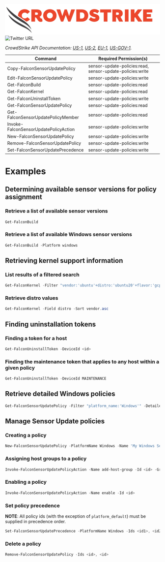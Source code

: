![CrowdStrike Falcon](https://raw.githubusercontent.com/CrowdStrike/falconpy/main/docs/asset/cs-logo.png)
![Twitter URL](https://img.shields.io/twitter/url?label=Follow%20%40CrowdStrike&style=social&url=https%3A%2F%2Ftwitter.com%2FCrowdStrike)

_CrowdStrike API Documentation: [US-1](https://falcon.crowdstrike.com/support/documentation/201/sensor-update-policy-apis), [US-2](https://falcon.us-2.crowdstrike.com/support/documentation/201/sensor-update-policy-apis), [EU-1](https://falcon.eu-1.crowdstrike.com/support/documentation/201/sensor-update-policy-apis), [US-GOV-1](https://falcon.laggar.gcw.crowdstrike.com/support/documentation/201/sensor-update-policy-apis)._

|Command|Required Permission(s)|
|-------|----------------------|
|Copy-FalconSensorUpdatePolicy|sensor-update-policies:read, sensor-update-policies:write|
|Edit-FalconSensorUpdatePolicy|sensor-update-policies:write|
|Get-FalconBuild|sensor-update-policies:read|
|Get-FalconKernel|sensor-update-policies:read|
|Get-FalconUninstallToken|sensor-update-policies:write|
|Get-FalconSensorUpdatePolicy|sensor-update-policies:read|
|Get-FalconSensorUpdatePolicyMember|sensor-update-policies:read|
|Invoke-FalconSensorUpdatePolicyAction|sensor-update-policies:write|
|New-FalconSensorUpdatePolicy|sensor-update-policies:write|
|Remove-FalconSensorUpdatePolicy|sensor-update-policies:write|
|Set-FalconSensorUpdatePrecedence|sensor-update-policies:write|

# Examples
## Determining available sensor versions for policy assignment
### Retrieve a list of available sensor versions
```powershell
Get-FalconBuild
```
### Retrieve a list of available Windows sensor versions
```powershell
Get-FalconBuild -Platform windows
```
## Retrieving kernel support information
### List results of a filtered search
```powershell
Get-FalconKernel -Filter "vendor:'ubuntu'+distro:'ubuntu20'+flavor:'gcp'+release:*'5.8.*'" -Sort vendor.asc
```
### Retrieve distro values
```powershell
Get-FalconKernel -Field distro -Sort vendor.asc
```
## Finding uninstallation tokens
### Finding a token for a host
```powershell
Get-FalconUninstallToken -DeviceId <id>
```
### Finding the maintenance token that applies to any host within a given policy
```powershell
Get-FalconUninstallToken -DeviceId MAINTENANCE
```
## Retrieve detailed Windows policies
```powershell
Get-FalconSensorUpdatePolicy -Filter "platform_name:'Windows'" -Detailed
```
## Manage Sensor Update policies
### Creating a policy
```powershell
New-FalconSensorUpdatePolicy -PlatformName Windows -Name 'My Windows Sensor Policy' -Settings @{ build = '14105|Auto'; uninstall_protection = 'ENABLED' } -Description 'Upgrades Windows hosts to latest sensor'
```
### Assigning host groups to a policy
```powershell
Invoke-FalconSensorUpdatePolicyAction -Name add-host-group -Id <id> -GroupId <id>
```
### Enabling a policy
```powershell
Invoke-FalconSensorUpdatePolicyAction -Name enable -Id <id>
```
### Set policy precedence
**NOTE**: All policy ids (with the exception of `platform_default`) must be supplied in precedence order.
```powershell
Set-FalconSensorUpdatePrecedence -PlatformName Windows -Ids <id1>, <id2>, <id3>, <id4>
```
### Delete a policy
```powershell
Remove-FalconSensorUpdatePolicy -Ids <id>, <id>
```